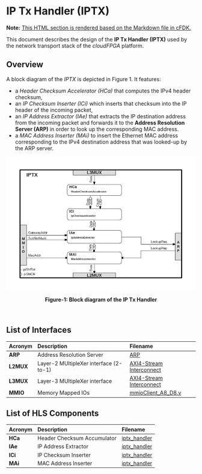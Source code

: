 # IP Tx Handler (IPTX)
**Note:** [This HTML section is rendered based on the Markdown file in cFDK.](https://github.com/cloudFPGA/cFDK/blob/master/DOC/NTS/IPTX.md)

This document describes the design of the **IP Tx Handler (IPTX)** used by the network transport stack of the *cloudFPGA* platform.

## Overview
A block diagram of the *IPTX* is depicted in Figure 1. It features: 
  - a *Header Checksum Accelerator (HCa)* that computes the IPv4 header checksum,
  - an *IP Checksum Inserter (ICi)* which inserts that checksum into the IP header of the incoming packet,
  - an *IP Address Extractor (IAe)* that extracts the IP destination address from the incoming packet and forwards it 
  to the **Address Resolution Server (ARP)** in order to look up the corresponding MAC address.
  - a *MAC Address Inserter (MAi)* to insert the Ethernet MAC address corresponding to the IPv4 destination address that
   was looked-up by the ARP server.

![Block diagram of the IPTX](https://github.com/cloudFPGA/cFDK/blob/master/DOC/NTS/./images/Fig-IPTX-Structure.bmp?raw=true#center)
<p align="center"><b>Figure-1: Block diagram of the IP Tx Handler</b></p>
<br>

## List of Interfaces

| Acronym                                           | Description                                           | Filename
|:--------------------------------------------------|:------------------------------------------------------|:--------------
| **ARP**                                           | Address Resolution Server                             | [ARP](../../SRA/LIB/SHELL/LIB/hdl/nts/nts_TcpIp_Arp.vhd)
| **L2MUX**                                         | Layer-2 MUltipleXer interface (2-to-1)                | [AXI4-Stream Interconnect](https://www.xilinx.com/products/intellectual-property/axi4-stream_interconnect.html)
| **L3MUX**                                         | Layer-3 MUltipleXer interface                         | [AXI4-Stream Interconnect](https://www.xilinx.com/products/intellectual-property/axi4-stream_interconnect.html)
| **MMIO**                                          | Memory Mapped IOs                                     | [mmioClient_A8_D8.v](../SRA/LIB/SHELL/LIB/hdl/mmio/mmioClient_A8_D8.v)

## List of HLS Components

| Acronym       | Description                | Filename
|:--------------|:---------------------------|:--------------
| **HCa**       | Header Checksum Accumulator| [iptx_handler](../../SRA/LIB/SHELL/LIB/hls/iptx_handler/src/iptx_handler.cpp)
| **IAe**       | IP Address Extractor       | [iptx_handler](../../SRA/LIB/SHELL/LIB/hls/iptx_handler/src/iptx_handler.cpp)
| **ICi**       | IP Checksum Inserter       | [iptx_handler](../../SRA/LIB/SHELL/LIB/hls/iptx_handler/src/iptx_handler.cpp)
| **MAi**       | MAC Address Inserter       | [iptx_handler](../../SRA/LIB/SHELL/LIB/hls/iptx_handler/src/iptx_handler.cpp)
 

